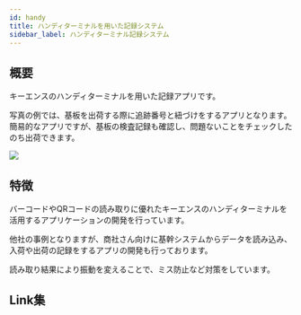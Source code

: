 ```yaml
---
id: handy
title: ハンディターミナルを用いた記録システム
sidebar_label: ハンディターミナル記録システム
---
```


## 概要

キーエンスのハンディターミナルを用いた記録アプリです。

写真の例では、基板を出荷する際に追跡番号と紐づけをするアプリとなります。
簡易的なアプリですが、基板の検査記録も確認し、問題ないことをチェックしたのち出荷できます。

![](/img/docs/handy/handy.jpg)

## 特徴

バーコードやQRコードの読み取りに優れたキーエンスのハンディターミナルを活用するアプリケーションの開発を行っています。

他社の事例となりますが、商社さん向けに基幹システムからデータを読み込み、入荷や出荷の記録をするアプリの開発も行っております。

読み取り結果により振動を変えることで、ミス防止など対策をしています。


## Link集
